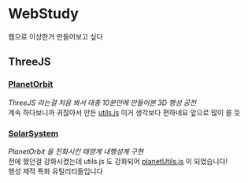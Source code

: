 # WebStudy
웹으로 이상한거 만들어보고 싶다

## ThreeJS
### [PlanetOrbit](/ThreeJS/PlanetOrbit)
*ThreeJS 라는걸 처음 봐서 대충 10분만에 만들어본 3D 행성 공전*<br>
계속 하다보니까 귀찮아서 만든 [utils.js](ThreeJS/PlanetOrbit/utils.js) 이거 생각보다 편하네요 앞으로 많이 쓸 듯
### [SolarSystem](/ThreeJS/SolarSystem)
*PlanetOrbit 을 진화시킨 태양계 내행성계 구현*<br>
전에 했던걸 강화시켰는데 utils.js 도 강화되어 [planetUtils.js](ThreeJS/SolarSystem/planetUtils.js) 이 되었습니다!<br>
행성 제작 특화 유틸리티들입니다 
